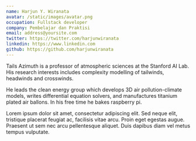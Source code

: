 ```yaml
---
name: Harjun Y. Wiranata
avatar: /static/images/avatar.png
occupation: Fullstack developer
company: Pembelajar dan Praktisi
email: address@yoursite.com
twitter: https://twitter.com/harjunwiranata
linkedin: https://www.linkedin.com
github: https://github.com/harjunwiranata
---
```


Tails Azimuth is a professor of atmospheric sciences at the Stanford AI Lab. His research interests includes complexity modelling of tailwinds, headwinds and crosswinds.

He leads the clean energy group which develops 3D air pollution-climate models, writes differential equation solvers, and manufactures titanium plated air ballons. In his free time he bakes raspberry pi.

Lorem ipsum dolor sit amet, consectetur adipiscing elit. Sed neque elit, tristique placerat feugiat ac, facilisis vitae arcu. Proin eget egestas augue. Praesent ut sem nec arcu pellentesque aliquet. Duis dapibus diam vel metus tempus vulputate.
